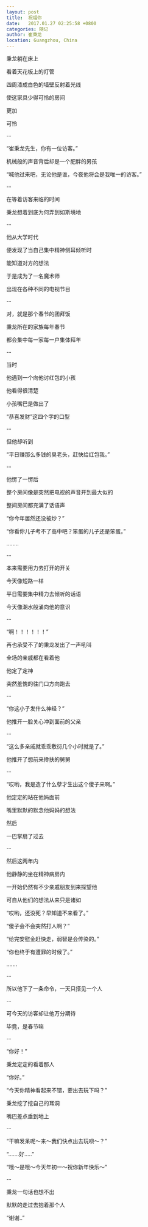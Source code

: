 ```yaml
---
layout: post
title:  祝福你
date:   2017.01.27 02:25:58 +0800
categories: 随记
author: 崔秉龙
location: Guangzhou, China
---
```



秉龙躺在床上

看着天花板上的灯管

四周漆成白色的墙壁反射着光线

使这家具少得可怜的房间

更加

可怜

--

“崔秉龙先生，你有一位访客。”

机械般的声音背后却是一个肥胖的男孩

“喊他过来吧，无论他是谁，今夜他将会是我唯一的访客。”

--

在等着访客来临的时间

秉龙想着到底为何弄到如斯境地

--

他从大学时代

便发现了当自己集中精神侧耳倾听时

能知道对方的想法

于是成为了一名魔术师

出现在各种不同的电视节目

--

对，就是那个春节的团拜饭

秉龙所在的家族每年春节

都会集中每一家每一户集体拜年

--

当时

他遇到一个向他讨红包的小孩

他看得很清楚

小孩嘴巴是做出了

“恭喜发财”这四个字的口型

--

但他却听到

“平日赚那么多钱的臭老头，赶快给红包我。”

--

他愣了一愣后

整个房间像是突然把电视的声音开到最大似的

整间房间都充满了话语声

“你今年居然还没被炒？”

“你看你儿子考不了高中吧？笨蛋的儿子还是笨蛋。”

........

--

本来需要用力去打开的开关

今天像短路一样

平日需要集中精力去倾听的话语

今天像潮水般涌向他的意识

--

“啊！！！！！！”

再也承受不了的秉龙发出了一声吼叫

全场的亲戚都在看着他

他定了定神

突然羞愧的往门口方向跑去

--

“你这小子发什么神经？”

他推开一脸关心冲到面前的父亲

--

“这么多亲戚就乖乖敷衍几个小时就是了。”

他推开了想前来搀扶的舅舅

--

“哎哟，我是造了什么孽才生出这个傻子来啊。”

他定定的站在他妈面前

嘴里默默的默念他妈妈的想法

然后

一巴掌扇了过去

--

然后这两年内

他静静的坐在精神病房内

一开始仍然有不少亲戚朋友到来探望他

可自从他们的想法从来只是诸如

“哎哟，还没死？早知道不来看了。”

“傻子会不会突然打人啊？”

“给完安慰金赶快走，弱智是会传染的。”

“你也终于有遭罪的时候了。”

.......

--

所以他下了一条命令，一天只搭见一个人

--



可今天的访客却让他万分期待

毕竟，是春节嘛

--

“你好！”

秉龙定定的看着那人

“你好。”

“今天你精神看起来不错，要出去玩下吗？”

秉龙挖了挖自己的耳洞

嘴巴差点垂到地上

--

“干嘛发呆呢～来～我们快点出去玩呗～？”

“.......好.....”

“哦～是哦～今天年初一～祝你新年快乐～”

--

秉龙一句话也想不出

默默的走过去抱着那个人

“谢谢..”